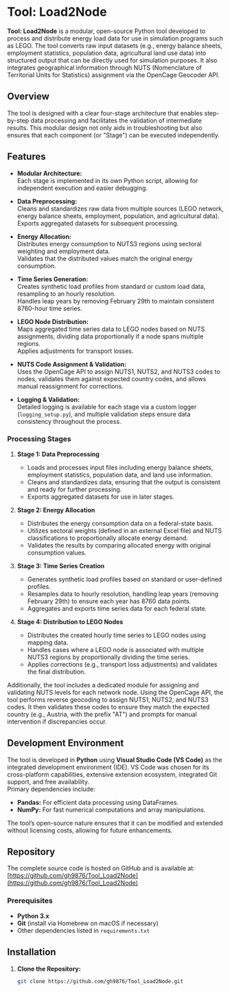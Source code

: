 # Tool: Load2Node

**Tool: Load2Node** is a modular, open-source Python tool developed to process and distribute energy load data for use in simulation programs such as LEGO. The tool converts raw input datasets (e.g., energy balance sheets, employment statistics, population data, agricultural land use data) into structured output that can be directly used for simulation purposes. It also integrates geographical information through NUTS (Nomenclature of Territorial Units for Statistics) assignment via the OpenCage Geocoder API.

## Overview

The tool is designed with a clear four-stage architecture that enables step-by-step data processing and facilitates the validation of intermediate results. This modular design not only aids in troubleshooting but also ensures that each component (or "Stage") can be executed independently.

## Features

- **Modular Architecture:**  
  Each stage is implemented in its own Python script, allowing for independent execution and easier debugging.
  
- **Data Preprocessing:**  
  Cleans and standardizes raw data from multiple sources (LEGO network, energy balance sheets, employment, population, and agricultural data).  
  Exports aggregated datasets for subsequent processing.

- **Energy Allocation:**  
  Distributes energy consumption to NUTS3 regions using sectoral weighting and employment data.  
  Validates that the distributed values match the original energy consumption.

- **Time Series Generation:**  
  Creates synthetic load profiles from standard or custom load data, resampling to an hourly resolution.  
  Handles leap years by removing February 29th to maintain consistent 8760-hour time series.

- **LEGO Node Distribution:**  
  Maps aggregated time series data to LEGO nodes based on NUTS assignments, dividing data proportionally if a node spans multiple regions.  
  Applies adjustments for transport losses.

- **NUTS Code Assignment & Validation:**  
  Uses the OpenCage API to assign NUTS1, NUTS2, and NUTS3 codes to nodes, validates them against expected country codes, and allows manual reassignment for corrections.

- **Logging & Validation:**  
  Detailed logging is available for each stage via a custom logger (`logging_setup.py`), and multiple validation steps ensure data consistency throughout the process.

### Processing Stages

1. **Stage 1: Data Preprocessing**  
   - Loads and processes input files including energy balance sheets, employment statistics, population data, and land use information.
   - Cleans and standardizes data, ensuring that the output is consistent and ready for further processing.
   - Exports aggregated datasets for use in later stages.

2. **Stage 2: Energy Allocation**  
   - Distributes the energy consumption data on a federal-state basis.
   - Utilizes sectoral weights (defined in an external Excel file) and NUTS classifications to proportionally allocate energy demand.
   - Validates the results by comparing allocated energy with original consumption values.

3. **Stage 3: Time Series Creation**  
   - Generates synthetic load profiles based on standard or user-defined profiles.
   - Resamples data to hourly resolution, handling leap years (removing February 29th) to ensure each year has 8760 data points.
   - Aggregates and exports time series data for each federal state.

4. **Stage 4: Distribution to LEGO Nodes**  
   - Distributes the created hourly time series to LEGO nodes using mapping data.
   - Handles cases where a LEGO node is associated with multiple NUTS3 regions by proportionally dividing the time series.
   - Applies corrections (e.g., transport loss adjustments) and validates the final distribution.

Additionally, the tool includes a dedicated module for assigning and validating NUTS levels for each network node. Using the OpenCage API, the tool performs reverse geocoding to assign NUTS1, NUTS2, and NUTS3 codes. It then validates these codes to ensure they match the expected country (e.g., Austria, with the prefix "AT") and prompts for manual intervention if discrepancies occur.

## Development Environment

The tool is developed in **Python** using **Visual Studio Code (VS Code)** as the integrated development environment (IDE). VS Code was chosen for its cross-platform capabilities, extensive extension ecosystem, integrated Git support, and free availability.  
Primary dependencies include:  
- **Pandas:** For efficient data processing using DataFrames.  
- **NumPy:** For fast numerical computations and array manipulations.

The tool’s open-source nature ensures that it can be modified and extended without licensing costs, allowing for future enhancements.

## Repository

The complete source code is hosted on GitHub and is available at:  
[https://github.com/gh9876/Tool_Load2Node](https://github.com/gh9876/Tool_Load2Node)

### Prerequisites
- **Python 3.x**
- **Git** (install via Homebrew on macOS if necessary)
- Other dependencies listed in `requirements.txt`

## Installation

1. **Clone the Repository:**
   ```bash
   git clone https://github.com/gh9876/Tool_Load2Node.git
